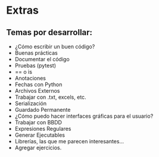 # Extras

## Temas por desarrollar:

- ¿Cómo escribir un buen código?
- Buenas prácticas
- Documentar el código
- Pruebas (pytest)
- == o is
- Anotaciones
- Fechas con Python
- Archivos Externos
- Trabajar con .txt, excels, etc.
- Serialización
- Guardado Permanente
- ¿Cómo puedo hacer interfaces gráficas para el usuario?
- Trabajar con BBDD
- Expresiones Regulares
- Generar Ejecutables
- Librerías, las que me parecen interesantes...
- Agregar ejercicios.